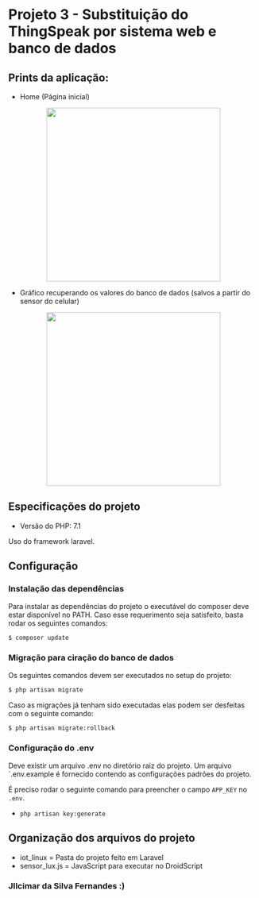 # Projeto 3 - Substituição do ThingSpeak por sistema web e banco de dados

## Prints da aplicação:

- Home (Página inicial)
<p align="center"><img src="https://github.com/AquilesBurlamaqui/InternetDasCoisas/blob/master/projeto3/Jilcimar/prints/home.png" width="350px"></p>

- Gráfico recuperando os valores do banco de dados (salvos a partir do sensor do celular)

<p align="center"><img src="https://github.com/AquilesBurlamaqui/InternetDasCoisas/blob/master/projeto3/Jilcimar/prints/grafico.png" width="350px"></p>

## Especificações do projeto
 - Versão do PHP: 7.1

Uso do framework laravel.

## Configuração

### Instalação das dependências

Para instalar as dependências do projeto o executável do composer deve estar disponível no PATH.
Caso esse requerimento seja satisfeito, basta rodar os seguintes comandos:

```bash
$ composer update
```

### Migração para ciração do banco de dados

Os seguintes comandos devem ser executados no setup do projeto:

```bash
$ php artisan migrate
```

Caso as migrações já tenham sido executadas elas podem ser desfeitas com o seguinte comando:

```bash
$ php artisan migrate:rollback
```

### Configuração do .env

Deve existir um arquivo .env no diretório raiz do projeto. Um arquivo `.env.example é fornecido contendo as configurações
padrões do projeto.

É preciso rodar o seguinte comando para preencher o campo `APP_KEY` no `.env`.

- `php artisan key:generate`

## Organização dos arquivos do projeto
- iot_linux = Pasta do projeto feito em Laravel
- sensor_lux.js = JavaScript para executar no DroidScript

### JIlcimar da Silva Fernandes :)

